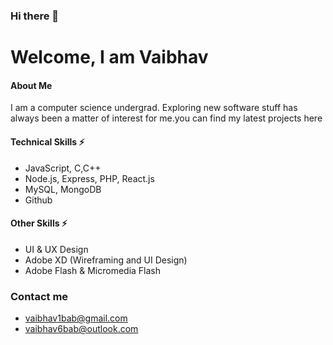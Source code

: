 ### Hi there 👋
# Welcome, I am Vaibhav
#### About Me
I am a computer science undergrad. Exploring new software stuff has always been a matter of interest for me.you can find my latest projects here


#### Technical Skills ⚡
* JavaScript, C,C++
* Node.js, Express, PHP, React.js
* MySQL, MongoDB
* Github

#### Other Skills ⚡
* UI & UX Design
* Adobe XD (Wireframing and UI Design)
* Adobe Flash & Micromedia Flash

### Contact me
 - vaibhav1bab@gmail.com
 - vaibhav6bab@outlook.com
      
  

